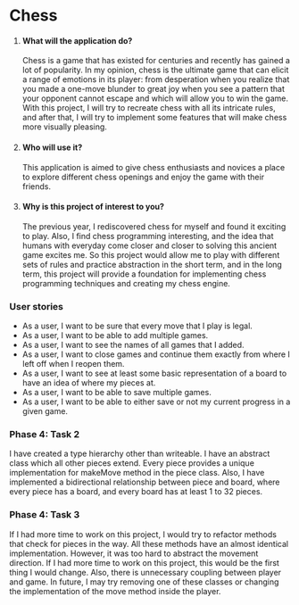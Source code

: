 <h1>Chess</h1>
<ol>
<li><h4>What will the application do?</h4>
<p>Chess is a game that has existed for centuries and recently has gained a lot of popularity. In my opinion, chess is the ultimate game that can elicit a range of emotions in its player: from desperation when you realize that you made a one-move blunder to great joy when you see a pattern that your opponent cannot escape and which will allow you to win the game. With this project, I will try to recreate chess with all its intricate rules, and after that, I will try to implement some features that will make chess more visually pleasing.</p></li>
<li><h4>Who will use it? </h4>
<p>This application is aimed to give chess enthusiasts and novices a place to explore different chess openings and enjoy the game with their friends.</p></li>
<li><h4>Why is this project of interest to you? </h4>
<p>The previous year, I rediscovered chess for myself and found it exciting to play. Also, I find chess programming interesting, and the idea that humans with everyday come closer and closer to solving this ancient game excites me. So this project would allow me to play with different sets of rules and practice abstraction in the short term, and in the long term, this project will provide a foundation for implementing chess programming techniques and creating my chess engine.</p></li>
</ol>

<h3>User stories</h3>
<ul>
<li>As a user, I want to be sure that every move that I play is legal.</li>
<li>As a user, I want to be able to add multiple games.</li>
<li>As a user, I want to see the names of all games that I added.</li>
<li>As a user, I want to close games and continue them exactly from where I left off when I reopen them.</li>
<li>As a user, I want to see at least some basic representation of a board to have an idea of where my pieces at.</li>
<li>As a user, I want to be able to save multiple games.</li>
<li>As a user, I want to be able to either save or not my current progress in a given game.</li>
</ul>

<h3>Phase 4: Task 2</h2>
<p> I have created a type hierarchy other than writeable. I have an abstract class which all other pieces extend.
Every piece provides a unique implementation for makeMove method in the piece class. Also, I have implemented a bidirectional
relationship between piece and board, where every piece has a board, and every board has at least 1 to 32 pieces.</p>

<h3>Phase 4: Task 3 </h3>
<p> If I had more time to work on this project, I would try to refactor methods that check for pieces in the way.
All these methods have an almost identical implementation. However, it was too hard to abstract the movement direction. 
If I had more time to work on this project, this would be the first thing I would change. Also, there is unnecessary coupling between player and game. In future, I may try removing one of these classes or changing the implementation of the move method inside the player.</p>
